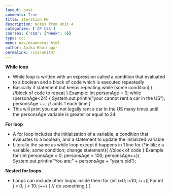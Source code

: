 ```yaml
---
layout: post
comments: True
title: Iteration PN 
description: Notes from Unit 4 
categories: ['AP CSA']
courses: {'csa': {'week': 5}}
type: ccc
menu: nav/examnotes.html
author: Anika Bhatnagar
permalink: /csa/unit4/
---
```

**While loop** 
- While loop is written with an expression called a condition that evaluated to a boolean and a block of code which is executed repeatedly 
- Basically if statement but keeps repeating 
 while (some condition) { 
	//block of code to repeat 
} 
Example: 
Int personAge = 0; 
while (personAge<24) { 
	System.out.println(“your cannot rent a car in the US”);
	personsAge ++; // adds 1 each time 
} 
- This will print you can not legally rent a car in the US many times until the personsAge variable is greater or equal to 24. 

**For loop** 
- A for loop includes the initialization of a variable, a condition that evaluates to a boolean, and a statement to update the initialized variable 
- Literally the same as while loop except it happens in 1 line 
for (*initilize a variable; some condition; change statement){
	//block of code
} 
Example 
for (int personsAge = 0; personsAge < 100; personsAge++){
	System.out.println(“You are:” + personsAge + “years old”);

**Nested for loops** 
- Loops can include other loops inside them 
for (int i=0; i<10; i++)[
	For int j = 0; j < 10; j++) { 
// do something 
} 
} 

